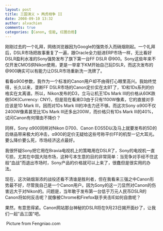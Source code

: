 ```yaml
---
layout: post
title: 三国演义 > 两虎相争 II
date: 2008-09-10 13:32
author: alvachien
comments: true
categories: [Canon, 佳能, 红圈白炮]
---
```

刚刚过去的一个礼拜，网络浏览器因为Google的强势杀入而硝烟刚起。一个礼拜后，DSLR市场把故事重复了一遍，跟Oracle全力挺进ERP市场一样，无比看好DSLR盈利水准的Sony强势发布了旗下第一台FF DSLR @900。Sony这些年来不仅开发CMOS供Nikon使用，更是一举拿下KM开始自己玩DSLR，而这次发布的@900确实可以有能力让DSLR市场重新洗一洗牌了。
 
看看α900参数，我作为一个标准的Canon用户却不由得打心眼里高兴。我始终觉得，长久以来，垄断FF DSLR市场的Canon定价实在太BT了，1D和1Ds系列的价格实在太离谱。所以，Nikon发布的D3，立马让机王1Ds Mark III的价格从60K跌倒50K(Currency: CNY)，但是现在看来D3由于只有1100W像素，它的直接对手应该是1D Mark III，因而对1Ds Mark III的冲击力还不够。而这次Sony α900不仅2400W像素甚至比1Ds Mark III还多出200W，而价格只有1Ds Mark III的40%，试问Canon有何理由不降价？
 
同样，Sony α900同样对Nikon D700、Canon EOS5D以及马上就要发布的5D的后继品带来极大的冲击，α900的定价无疑给这些号称平价FF的机型一记大耳光。要么降价要么死，市场经济这点最好。
 
我很怀疑Sony把它用在Bravia电视机上的策略用在DSLR了，Sony的电视机一直亏损，尤其在中国大陆市场，这种亏本生意的目的非常简单：当竞争对手经不住这般“血战”而退出市场时，Sony产品的价格就可以上来了，很蠢但是很实用的办法。
 
现在，这次硝烟渐浓的战役还看不清谁是胜利者，但在我看来三强之中Canon形势最不好，尽管我自己是一个Canon用户。因为Sony的这一刀显然对Canon的伤害远大于对Nikon的。问题是，当年敢于发布第一台低于万元人民币DSLR的Canon将如何反击呢？就像被Chrome和Firefox联手夹击IE如何自救呢？
 
果然，有意思得紧。Canon网站那台神秘的DSLR将在9月23日揭开面纱了，让我们一起"品三国"吧。
 
<img src="http://img2.fengniao.com/product/23_450x337/560/ceOy1LBS56Ht6.jpg" alt="" />
Picture from Fengniao.com
